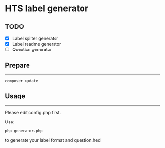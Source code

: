 # HTS label generator

## TODO
- [x] Label spilter generator
- [x] Label readme generator
- [ ] Question generator

## Prepare
---
```shell
composer update
```

## Usage
---
Please edit config.php first.

Use:
```shell
php generator.php
```
to generate your label format and question.hed